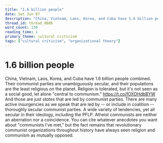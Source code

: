 ```yaml
---
title: "1.6 billion people"
date: Sat Jun 07
description: "China, Vietnam, Laos, Korea, and Cuba have 1.6 billion people combined."
thread_id: thread_0886
word_count: 130
reading_time: 1
primary_theme: cultural criticism
tags: ["cultural criticism", "organizational theory"]
---
```


# 1.6 billion people

China, Vietnam, Laos, Korea, and Cuba have 1.6 billion people combined. Their communist parties are unambiguously secular, and their populations are the least religious on the planet. Religion is tolerated, but it's not seen as a social good, let alone "central to communism." https://t.co/fOXDHdbBYW And those are just *states* that are led by communist parties. There are many active insurgencies as we speak that are led by -- or include in coalition -- thoroughly secular communist parties. A wide variety of tendencies, yet all secular in their ideology, including the PFLP. Atheist communists are neither an aberration nor a coincidence. You can cite whatever anecdotes you want about "communists I've met," but the fact remains that revolutionary communist organizations throughout history have always seen religion and communism as mutually opposed.
